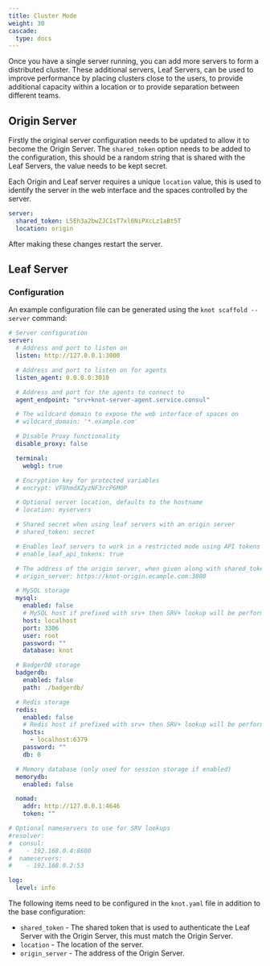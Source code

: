 ```yaml
---
title: Cluster Mode
weight: 30
cascade:
  type: docs
---
```


Once you have a single server running, you can add more servers to form a distributed cluster. These additional servers, Leaf Servers, can be used to improve performance by placing clusters close to the users, to provide additional capacity within a location or to provide separation between different teams.

## Origin Server

Firstly the original server configuration needs to be updated to allow it to become the Origin Server. The `shared_token` option needs to be added to the configuration, this should be a random string that is shared with the Leaf Servers, the value needs to be kept secret.

Each Origin and Leaf server requires a unique `location` value, this is used to identify the server in the web interface and the spaces controlled by the server.

```yaml {filename=knot.yaml}
server:
  shared_token: L5Eh3a2bwZJCIsT7xl6NiPXcLz1aBt5T
  location: origin
```

After making these changes restart the server.

## Leaf Server

### Configuration

An example configuration file can be generated using the `knot scaffold --server` command:

```yaml {filename=knot.yaml}
# Server configuration
server:
  # Address and port to listen on
  listen: http://127.0.0.1:3000

  # Address and port to listen on for agents
  listen_agent: 0.0.0.0:3010

  # Address and port for the agents to connect to
  agent_endpoint: "srv+knot-server-agent.service.consul"

  # The wildcard domain to expose the web interface of spaces on
  # wildcard_domain: '*.example.com'

  # Disable Proxy functionality
  disable_proxy: false

  terminal:
    webgl: true

  # Encryption key for protected variables
  # encrypt: VF9hmdXZyzNF3rcP6M0P

  # Optional server location, defaults to the hostname
  # location: myservers

  # Shared secret when using leaf servers with an origin server
  # shared_token: secret

  # Enables leaf servers to work in a restricted mode using API tokens
  # enable_leaf_api_tokens: true

  # The address of the origin server, when given along with shared_token the server will be configured as a leaf server
  # origin_server: https://knot-origin.ecample.com:3000

  # MySQL storage
  mysql:
    enabled: false
    # MySQL host if prefixed with srv+ then SRV+ lookup will be performed
    host: localhost
    port: 3306
    user: root
    password: ""
    database: knot

  # BadgerDB storage
  badgerdb:
    enabled: false
    path: ./badgerdb/

  # Redis storage
  redis:
    enabled: false
    # Redis host if prefixed with srv+ then SRV+ lookup will be performed
    hosts:
      - localhost:6379
    password: ""
    db: 0

  # Memory database (only used for session storage if enabled)
  memorydb:
    enabled: false

  nomad:
    addr: http://127.0.0.1:4646
    token: ""

# Optional nameservers to use for SRV lookups
#resolver:
#  consul:
#    - 192.168.0.4:8600
#  nameservers:
#    - 192.168.0.2:53

log:
  level: info
```

The following items need to be configured in the `knot.yaml` file in addition to the base configuration:

- `shared_token` - The shared token that is used to authenticate the Leaf Server with the Origin Server, this must match the Origin Server.
- `location` - The location of the server.
- `origin_server` - The address of the Origin Server.

